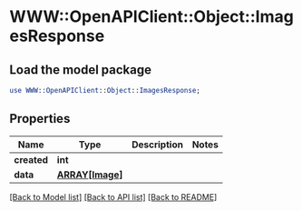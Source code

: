 # WWW::OpenAPIClient::Object::ImagesResponse

## Load the model package
```perl
use WWW::OpenAPIClient::Object::ImagesResponse;
```

## Properties
Name | Type | Description | Notes
------------ | ------------- | ------------- | -------------
**created** | **int** |  | 
**data** | [**ARRAY[Image]**](Image.md) |  | 

[[Back to Model list]](../README.md#documentation-for-models) [[Back to API list]](../README.md#documentation-for-api-endpoints) [[Back to README]](../README.md)


